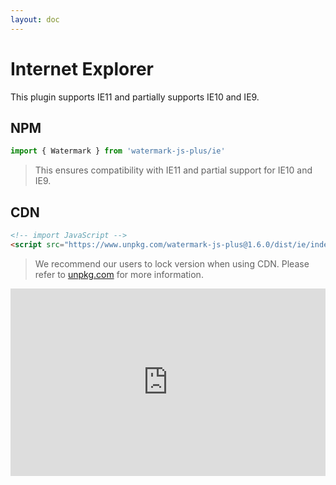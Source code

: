 ```yaml
---
layout: doc
---
```


<el-backtop></el-backtop>

# Internet Explorer
This plugin supports IE11 and partially supports IE10 and IE9.

## NPM
```ts
import { Watermark } from 'watermark-js-plus/ie'
```

> This ensures compatibility with IE11 and partial support for IE10 and IE9.


## CDN
```html
<!-- import JavaScript -->
<script src="https://www.unpkg.com/watermark-js-plus@1.6.0/dist/ie/index.iife.min.js"></script>
```

> We recommend our users to lock version when using CDN. Please refer to [unpkg.com](https://unpkg.com/) for more information.

<iframe height="300" style="width: 100%;" scrolling="no" title="Untitled" src="https://codepen.io/sunzhenxuan/embed/JjQMryG?default-tab=html&theme-id=light" frameborder="no" loading="lazy" allowtransparency="true" allowfullscreen="true">
  See the Pen <a href="https://codepen.io/sunzhenxuan/pen/JjQMryG">
  Untitled</a> by zhensherlock (<a href="https://codepen.io/sunzhenxuan">@sunzhenxuan</a>)
  on <a href="https://codepen.io">CodePen</a>.
</iframe>
